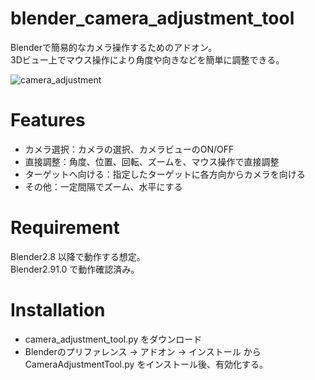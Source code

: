 # blender_camera_adjustment_tool

Blenderで簡易的なカメラ操作するためのアドオン。  
3Dビュー上でマウス操作により角度や向きなどを簡単に調整できる。

![camera_adjustment](https://user-images.githubusercontent.com/42290408/106333421-f4361400-62cb-11eb-9507-a1e95275a5cd.jpg)
 
# Features
 
- カメラ選択：カメラの選択、カメラビューのON/OFF
- 直接調整：角度、位置、回転、ズームを、マウス操作で直接調整
- ターゲットへ向ける：指定したターゲットに各方向からカメラを向ける
- その他：一定間隔でズーム、水平にする
 
# Requirement

Blender2.8 以降で動作する想定。  
Blender2.91.0 で動作確認済み。
 
# Installation
- camera_adjustment_tool.py をダウンロード
- Blenderのプリファレンス → アドオン → インストール からCameraAdjustmentTool.py をインストール後、有効化する。
